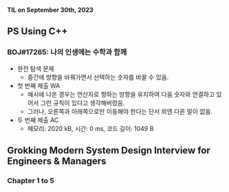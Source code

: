 **TIL on September 30th, 2023**

## PS Using C++
### BOJ#17265: 나의 인생에는 수학과 함께
* 완전 탐색 문제
  - 중간에 방향을 바꿔가면서 선택하는 숫자를 바꿀 수 있음.
* 첫 번째 제출 WA
  - 예시에 나온 경우는 연산자로 향하는 방향을 유지하여 다음 숫자와 연결하고 있어서 그런 규칙이 있다고 생각해버렸음.
  - 그러나, 오른쪽과 아래쪽으로만 이동해야 한다는 단서 외엔 다른 말이 없음. 
* 두 번째 제출 AC
  - 메모리: 2020 kB, 시간: 0 ms, 코드 길이: 1049 B

## Grokking Modern System Design Interview for Engineers & Managers
### Chapter 1 to 5 
